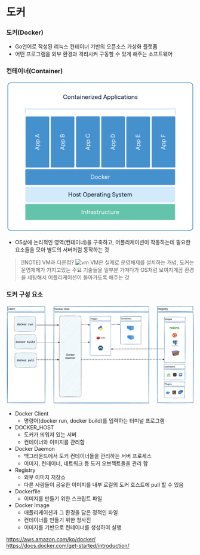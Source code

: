 # 도커
### 도커(Docker)
- Go언어로 작성된 리눅스 컨테이너 기반의 오픈소스 가상화 플랫폼
- 어떤 프로그램을 외부 환경과 격리시켜 구동할 수 있게 해주는 소프트웨어

### 컨테이너(Container)
![container](/DevOps_CICD/img/docker_container.png)
- OS상에 논리적인 영역(컨테이너)을 구축하고, 어플리케이션이 작동하는데 필요한 요소들을 모아 별도의 서버처럼 동작하는 것


> [!NOTE] VM과 다른점?
> ![vm](/DevOps_CICD/img/docker_vm.png)
> VM은 실제로 운영체제를 설치하는 개념, 도커는 운영체제가 가지고있는 주요 기술들을 일부분 가져다가 OS처럼 보여지게끔 환경을 세팅해서 어플리케이션이 돌아가도록 해주는 것

### 도커 구성 요소
![component](/DevOps_CICD/img/docker_component.png)
- Docker Client
  - 명령어(docker run, docker build)를 입력하는 터미널 프로그램
- DOCKER_HOST
  - 도커가 띄워져 있는 서버
  - 컨테이너와 이미지를 관리함
- Docker Daemon
  - 백그라운드에서 도커 컨테이너들을 관리하는 서버 프로세스
  - 이미지, 컨테이너, 네트워크 등 도커 오브젝트들을 관리 함
- Registry
  - 외부 이미지 저장소
  - 다른 사람들이 공유한 이미지를 내부 로컬의 도커 호스트에 pull 할 수 있음
- Dockerfile
  - 이미지를 만들기 위한 스크립트 파일
- Docker Image
  - 애플리케이션과 그 환경을 담은 정적인 파일
  - 컨테이너를 만들기 위한 청사진
  - 이미지를 기반으로 컨테이너를 생성하여 실행












https://aws.amazon.com/ko/docker/ <br>
https://docs.docker.com/get-started/introduction/